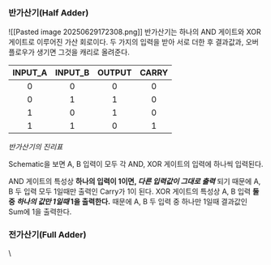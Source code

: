 
### 반가산기(Half Adder)

![[Pasted image 20250629172308.png]]
반가산기는 하나의 AND 게이트와 XOR 게이트로 이루어진 가산 회로이다.
두 가지의 입력을 받아 서로 더한 후 결과값과, 오버플로우가 생기면 그것을 캐리로 올려준다.

| **INPUT_A** | **INPUT_B** | **OUTPUT** | **CARRY** |
|:-----------:|:-----------:|:----------:|:---------:|
|      0      |      0      |     0      |     0     |
|      0      |      1      |     1      |     0     |
|      1      |      0      |     1      |     0     |
|      1      |      1      |     0      |     1     |
*반가산기의 진리표*

Schematic을 보면 A, B 입력이 모두 각 AND, XOR 게이트의 입력에 하나씩 입력된다.

AND 게이트의 특성상 **하나의 입력이 1이면, _다른 입력값이 그대로 출력_** 되기 때문에 A, B 두 입력 모두 1일때만 출력인 Carry가 1이 된다.
XOR 게이트의 특성상 A, B 입력 **둘 중 _하나의 값만 1일때_ 1을 출력한다.**
때문에 A, B 두 입력 중 하나만 1일때 결과값인 Sum에 1을 출력한다.



### 전가산기(Full Adder)

\